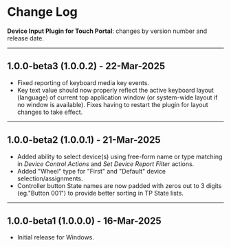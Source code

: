 # Change Log
**Device Input Plugin for Touch Portal**: changes by version number and release date.

---
## 1.0.0-beta3 (1.0.0.2) - 22-Mar-2025
* Fixed reporting of keyboard media key events.
* Key text value should now properly reflect the active keyboard layout (language) of current top application window (or system-wide layout if no window is available).
  Fixes having to restart the plugin for layout changes to take effect.

---
## 1.0.0-beta2 (1.0.0.1) - 21-Mar-2025
* Added ability to select device(s) using free-form name or type matching in _Device Control Actions_ and _Set Device Report Filter_ actions.
* Added "Wheel" type for "First" and "Default" device selection/assignments.
* Controller button State names are now padded with zeros out to 3 digits (eg."Button 001") to provide better sorting in TP State lists.

---
## 1.0.0-beta1 (1.0.0.0) - 16-Mar-2025
- Initial release for Windows.
